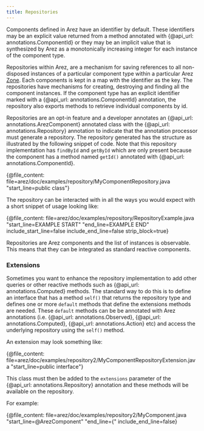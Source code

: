 ```yaml
---
title: Repositories
---
```


Components defined in Arez have an identifier by default. These identifiers may be an explicit value returned
from a method annotated with {@api_url: annotations.ComponentId} or they may be an implicit value that is
synthesized by Arez as a monotonically increasing integer for each instance of the component type.

Repositories within Arez, are a mechanism for saving references to all non-disposed instances of a particular
component type within a particular Arez [Zone](/docs/zones.html). Each components is kept in a map with the identifier as
the key. The repositories have mechanisms for creating, destroying and finding all the component instances. If
the component type has an explicit identifier marked with a {@api_url: annotations.ComponentId} annotation, the
repository also exports methods to retrieve individual components by id.

Repositories are an opt-in feature and a developer annotates an {@api_url: annotations.ArezComponent} annotated class
with the {@api_url: annotations.Repository} annotation to indicate that the annotation processor must generate a
repository. The repository generated has the structure as illustrated by the following snippet of code. Note that
this repository implementation has `findById` and `getById` which are only present because the component has a method
named `getId()` annotated with {@api_url: annotations.ComponentId}.

{@file_content: file=arez/doc/examples/repository/MyComponentRepository.java "start_line=public class"}

The repository can be interacted with in all the ways you would expect with a short snippet of usage looking
like:

{@file_content: file=arez/doc/examples/repository/RepositoryExample.java "start_line=EXAMPLE START" "end_line=EXAMPLE END" include_start_line=false include_end_line=false strip_block=true}

Repositories are Arez components and the list of instances is observable. This means that they can be integrated
as standard reactive components.

### Extensions

Sometimes you want to enhance the repository implementation to add other queries or other reactive methods
such as {@api_url: annotations.Computed} methods. The standard way to do this is to define an interface that
has a method `self()` that returns the repository type and defines one or more `default` methods that define the
extensions methods are needed. These `default` methods can be be annotated with Arez annotations (i.e.
{@api_url: annotations.Observed}, {@api_url: annotations.Computed}, {@api_url: annotations.Action} etc) and access
the underlying repository using the `self()` method.

An extension may look something like:

{@file_content: file=arez/doc/examples/repository2/MyComponentRepositoryExtension.java "start_line=public interface"}

This class must then be added to the `extensions` parameter of the {@api_url: annotations.Repository} annotation
and these methods will be available on the repository.

For example:

{@file_content: file=arez/doc/examples/repository2/MyComponent.java "start_line=@ArezComponent" "end_line={" include_end_line=false}

